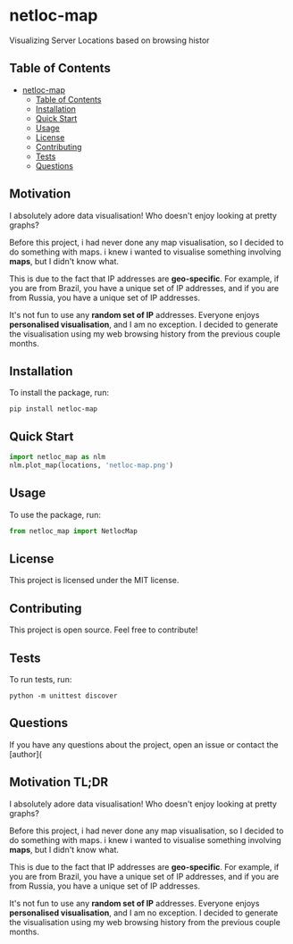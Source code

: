 # netloc-map

Visualizing Server Locations based on browsing histor

## Table of Contents

- [netloc-map](#netloc-map)
  - [Table of Contents](#table-of-contents)
  - [Installation](#installation)
  - [Quick Start](#quick-start)
  - [Usage](#usage)
  - [License](#license)
  - [Contributing](#contributing)
  - [Tests](#tests)
  - [Questions](#questions)

## Motivation

I absolutely adore data visualisation! Who doesn't enjoy looking at pretty graphs?

Before this project, i had never done any map visualisation, so I decided to do something with maps.
i knew i wanted to visualise something involving **maps**, but I didn't know what.

This is due to the fact that IP addresses are **geo-specific**. For example, if you are from Brazil, you have a unique set of IP addresses, and if you are from Russia, you have a unique set of IP addresses.

It's not fun to use any **random set of IP** addresses. Everyone enjoys **personalised visualisation**, and I am no exception. I decided to generate the visualisation using my web browsing history from the previous couple months.

## Installation

To install the package, run:

```shell
pip install netloc-map
```

## Quick Start

```python
import netloc_map as nlm
nlm.plot_map(locations, 'netloc-map.png')
```

## Usage

To use the package, run:

```python
from netloc_map import NetlocMap
```

## License

This project is licensed under the MIT license.

## Contributing

This project is open source. Feel free to contribute!

## Tests

To run tests, run:

```shell
python -m unittest discover
```

## Questions

If you have any questions about the project, open an issue or contact the [author](


## Motivation TL;DR

I absolutely adore data visualisation! Who doesn't enjoy looking at pretty graphs?

Before this project, i had never done any map visualisation, so I decided to do something with maps.
i knew i wanted to visualise something involving **maps**, but I didn't know what.

This is due to the fact that IP addresses are **geo-specific**. For example, if you are from Brazil, you have a unique set of IP addresses, and if you are from Russia, you have a unique set of IP addresses.

It's not fun to use any **random set of IP** addresses. Everyone enjoys **personalised visualisation**, and I am no exception. I decided to generate the visualisation using my web browsing history from the previous couple months.
